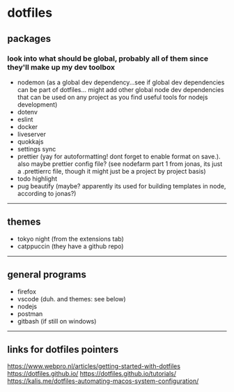 # dotfiles

## packages

### look into what should be global, probably all of them since they'll make up my dev toolbox

- nodemon (as a global dev dependency...see if global dev dependencies can be part of dotfiles... might add other global node dev dependencies that can be used on any project as you find useful tools for nodejs development)
- dotenv
- eslint
- docker
- liveserver
- quokkajs
- settings sync
- prettier (yay for autoformatting! dont forget to enable format on save.). also maybe prettier config file? (see nodefarm part 1 from jonas, its just a .prettierrc file, though it might just be a project by project basis)
- todo highlight
- pug beautify (maybe? apparently its used for building templates in node, according to jonas?)

---

## themes

- tokyo night (from the extensions tab)
- catppuccin (they have a github repo)

---

## general programs

- firefox
- vscode (duh. and themes: see below)
- nodejs
- postman
- gitbash (if still on windows)

---

## links for dotfiles pointers

https://www.webpro.nl/articles/getting-started-with-dotfiles
https://dotfiles.github.io/
https://dotfiles.github.io/tutorials/
https://kalis.me/dotfiles-automating-macos-system-configuration/

